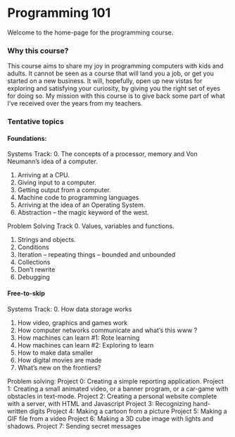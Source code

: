 # Programming 101
Welcome to the home-page for the programming course.

### Why this course?
This course aims to share my joy in programming computers with kids and adults. It cannot be seen as a course that will land you a job, or get you started on a new business. It will, hopefully, open up new vistas for exploring and satisfying your curiosity, by giving you the right set of eyes for doing so. My mission with this course is to give back some part of what I’ve received over the years from my teachers.


### Tentative topics
#### Foundations:
Systems Track:
0. The concepts of a processor, memory and Von Neumann’s idea of a computer.
1. Arriving at a CPU.
2. Giving input to a computer.
3. Getting output from a computer.
4. Machine code to programming languages
5. Arriving at the idea of an Operating System.
6. Abstraction – the magic keyword of the west.

Problem Solving Track
0. Values, variables and functions.
1. Strings and objects.
2. Conditions
3. Iteration – repeating things – bounded and unbounded
4. Collections
5. Don’t rewrite
6. Debugging

#### Free-to-skip
Systems Track:
0. How data storage works
1. How video, graphics and games work
2. How computer networks communicate and what’s this www ?
3. How machines can learn  #1: Rote learning
4. How machines can learn  #2: Exploring to learn
5. How to make data smaller
6. How digital movies are made
7. What’s new on the frontiers?

Problem solving:
Project 0: Creating a simple reporting application.
Project 1: Creating a small animated video, or a banner program, or a car-game with obstacles in text-mode.
Project 2: Creating  a personal website complete with a server, with HTML and Javascript
Project 3: Recognizing hand-written digits
Project 4: Making a cartoon from a picture
Project 5: Making a GIF file from a video
Project 6: Making a 3D cube image with lights and shadows.
Project 7: Sending secret messages

